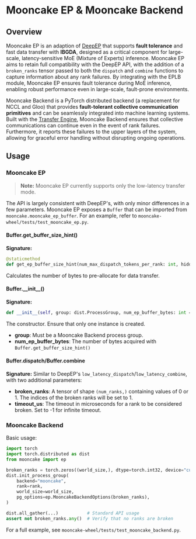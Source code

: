# Mooncake EP & Mooncake Backend

## Overview

Mooncake EP is an adaption of [DeepEP](https://github.com/deepseek-ai/DeepEP) that supports **fault tolerance** and fast data transfer with **IBGDA**, designed as a critical component for large-scale, latency-sensitive MoE (Mixture of Experts) inference. Mooncake EP aims to retain full compatibility with the DeepEP API, with the addition of a `broken_ranks` tensor passed to both the `dispatch` and `combine` functions to capture information about any rank failures. By integrating with the EPLB module, Mooncake EP ensures fault tolerance during MoE inference, enabling robust performance even in large-scale, fault-prone environments.

Mooncake Backend is a PyTorch distributed backend (a replacement for NCCL and Gloo) that provides **fault-tolerant collective communication primitives** and can be seamlessly integrated into machine learning systems. Built with the [Transfer Engine](transfer-engine.md), Mooncake Backend ensures that collective communications can continue even in the event of rank failures. Furthermore, it reports these failures to the upper layers of the system, allowing for graceful error handling without disrupting ongoing operations.

## Usage

### Mooncake EP

> **Note:** Mooncake EP currently supports only the low-latency transfer mode.

The API is largely consistent with DeepEP's, with only minor differences in a few parameters. Mooncake EP exposes a `Buffer` that can be imported from `mooncake.mooncake_ep_buffer`. For an example, refer to `mooncake-wheel/tests/test_mooncake_ep.py`.

#### Buffer.get_buffer_size_hint()

**Signature:**

```python
@staticmethod
def get_ep_buffer_size_hint(num_max_dispatch_tokens_per_rank: int, hidden: int, num_ranks: int, num_experts: int) -> int
```

Calculates the number of bytes to pre-allocate for data transfer.

#### Buffer.\_\_init\_\_()

**Signature:**

```python
def __init__(self, group: dist.ProcessGroup, num_ep_buffer_bytes: int = 0)
```

The constructor. Ensure that only one instance is created.

- **group**: Must be a Mooncake Backend process group.
- **num_ep_buffer_bytes**: The number of bytes acquired with `Buffer.get_buffer_size_hint()`

#### Buffer.dispatch/Buffer.combine

**Signature:** Similar to DeepEP's `low_latency_dispatch`/`low_latency_combine`, with two additional parameters:

- **broken_ranks**: A tensor of shape `(num_ranks,)` containing values of 0 or 1. The indices of the broken ranks will be set to 1.
- **timeout_us**: The timeout in microseconds for a rank to be considered broken. Set to -1 for infinite timeout.

### Mooncake Backend

Basic usage:

```python
import torch
import torch.distributed as dist
from mooncake import ep

broken_ranks = torch.zeros((world_size,), dtype=torch.int32, device="cuda")
dist.init_process_group(
    backend="mooncake",
    rank=rank,
    world_size=world_size,
    pg_options=ep.MooncakeBackendOptions(broken_ranks),
)

dist.all_gather(...)           # Standard API usage
assert not broken_ranks.any()  # Verify that no ranks are broken
```

For a full example, see `mooncake-wheel/tests/test_mooncake_backend.py`.

